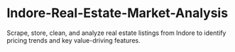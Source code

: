 # Indore-Real-Estate-Market-Analysis
Scrape, store, clean, and analyze real estate listings from Indore to identify pricing trends and key value-driving features.
